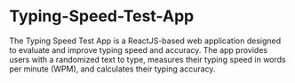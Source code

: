 # Typing-Speed-Test-App
The Typing Speed Test App is a ReactJS-based web application designed to evaluate and improve typing speed and accuracy. The app provides users with a randomized text to type, measures their typing speed in words per minute (WPM), and calculates their typing accuracy.
